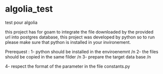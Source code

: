 # algolia_test
test pour algolia

this project has for goam to integrate the file downloaded by the provided url into postgres database, this project was developed by python so to run please make sure that python is installed in your invironement.

Prerequest :
1- python should be installed in the enviroenemnt /n
2- the files should be copied in the same filder /n
3- prepare the target data base /n

4- respect the format of the parameter in the file constants.py 
